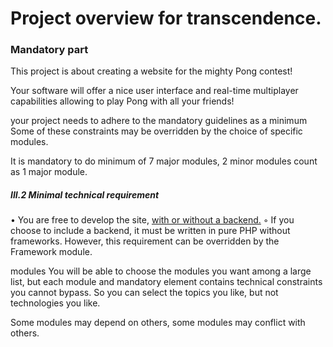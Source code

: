 
# Project overview for transcendence.

### Mandatory part
This project is about creating a website for the mighty Pong contest!

Your software will offer a nice user interface and real-time multiplayer capabilities allowing
to play Pong with all your friends!

your project needs to adhere to the mandatory guidelines as a minimum
Some of these constraints may be overridden by the choice of specific
modules.

It is mandatory to do minimum of 7 major modules, 2 minor modules count as 1 major module.
##### III.2 Minimal technical requirement
• You are free to develop the site, [with or without a backend.](with_without_backend.md)
    ◦ If you choose to include a backend, it must be written in pure PHP without
frameworks. However, this requirement can be overridden by the Framework
module.


modules
 You will be able to choose the modules you want among a large list, but each module and mandatory element contains technical constraints you cannot bypass. So you can select the topics you like, but not technologies you like.

Some modules may depend on others, some modules may conflict with
others. 
